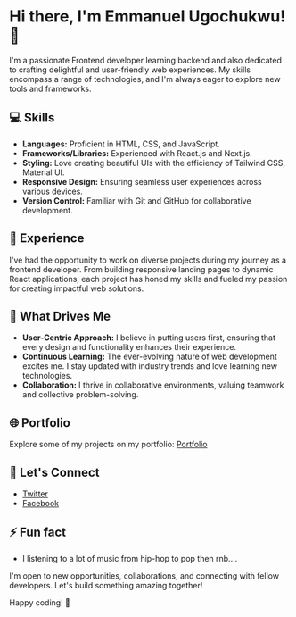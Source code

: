 # Hi there, I'm Emmanuel Ugochukwu! 👋

I'm a passionate Frontend developer learning backend and also dedicated to crafting delightful and user-friendly web experiences. My skills encompass a range of technologies, and I'm always eager to explore new tools and frameworks.

## 💻 Skills

- **Languages:** Proficient in HTML, CSS, and JavaScript.
- **Frameworks/Libraries:** Experienced with React.js and Next.js.
- **Styling:** Love creating beautiful UIs with the efficiency of Tailwind CSS, Material UI.
- **Responsive Design:** Ensuring seamless user experiences across various devices.
- **Version Control:** Familiar with Git and GitHub for collaborative development.

## 🚀 Experience

I've had the opportunity to work on diverse projects during my journey as a frontend developer. From building responsive landing pages to dynamic React applications, each project has honed my skills and fueled my passion for creating impactful web solutions.

## 🌟 What Drives Me

- **User-Centric Approach:** I believe in putting users first, ensuring that every design and functionality enhances their experience.
- **Continuous Learning:** The ever-evolving nature of web development excites me. I stay updated with industry trends and love learning new technologies.
- **Collaboration:** I thrive in collaborative environments, valuing teamwork and collective problem-solving.

## 🌐 Portfolio

Explore some of my projects on my portfolio: [Portfolio](https://emma-new-portfolio.vercel.app/)

## 📱 Let's Connect

- [Twitter](https://twitter.com/9Gunna9)
- [Facebook](https://web.facebook.com/Emmaugo.214)

## ⚡ Fun fact

- I listening to a lot of music from hip-hop to pop then rnb....


I'm open to new opportunities, collaborations, and connecting with fellow developers. Let's build something amazing together!

Happy coding! 🚀

